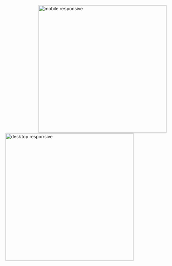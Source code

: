 <a href="https://ibb.co/fS8G2tV"><img align="right" alt="mobile responsive" width = "400" src="https://i.ibb.co/6ZvJmbc/mobile-response.jpg" alt="mobile-response" border="0" /></a>
<a href="https://ibb.co/DrQLktX"><img  align="left" alt="desktop responsive" width = "400" src="https://i.ibb.co/sWqtQ2S/Screenshot-2024-07-26-002620.png" alt="Screenshot-2024-07-26-002620" border="0" /></a>